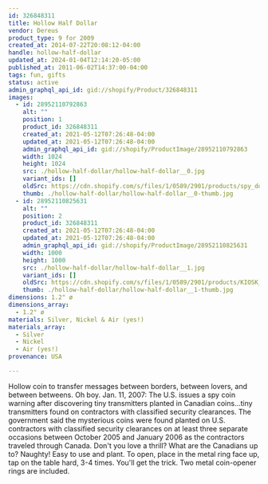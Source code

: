 ```yaml
---
id: 326848311
title: Hollow Half Dollar
vendor: Dereus
product_type: 9 for 2009
created_at: 2014-07-22T20:08:12-04:00
handle: hollow-half-dollar
updated_at: 2024-01-04T12:14:20-05:00
published_at: 2011-06-02T14:37:00-04:00
tags: fun, gifts
status: active
admin_graphql_api_id: gid://shopify/Product/326848311
images:
  - id: 28952110792863
    alt: ""
    position: 1
    product_id: 326848311
    created_at: 2021-05-12T07:26:48-04:00
    updated_at: 2021-05-12T07:26:48-04:00
    admin_graphql_api_id: gid://shopify/ProductImage/28952110792863
    width: 1024
    height: 1024
    src: ./hollow-half-dollar/hollow-half-dollar__0.jpg
    variant_ids: []
    oldSrc: https://cdn.shopify.com/s/files/1/0589/2901/products/spy_dollar_1.jpg?v=1620818808
    thumb: ./hollow-half-dollar/hollow-half-dollar__0-thumb.jpg
  - id: 28952110825631
    alt: ""
    position: 2
    product_id: 326848311
    created_at: 2021-05-12T07:26:48-04:00
    updated_at: 2021-05-12T07:26:48-04:00
    admin_graphql_api_id: gid://shopify/ProductImage/28952110825631
    width: 1000
    height: 1000
    src: ./hollow-half-dollar/hollow-half-dollar__1.jpg
    variant_ids: []
    oldSrc: https://cdn.shopify.com/s/files/1/0589/2901/products/KIOSK_SPY_COIN_HEADS.jpg?v=1620818808
    thumb: ./hollow-half-dollar/hollow-half-dollar__1-thumb.jpg
dimensions: 1.2" ø
dimensions_array:
  - 1.2" ø
materials: Silver, Nickel & Air (yes!)
materials_array:
  - Silver
  - Nickel
  - Air (yes!)
provenance: USA

---
```


Hollow coin to transfer messages between borders, between lovers, and between betweens. Oh boy. Jan. 11, 2007: The U.S. issues a spy coin warning after discovering tiny transmitters planted in Canadian coins...tiny transmitters found on contractors with classified security clearances. The government said the mysterious coins were found planted on U.S. contractors with classified security clearances on at least three separate occasions between October 2005 and January 2006 as the contractors traveled through Canada. Don't you love a thrill? What are the Canadians up to? Naughty! Easy to use and plant. To open, place in the metal ring face up, tap on the table hard, 3-4 times. You'll get the trick. Two metal coin-opener rings are included.